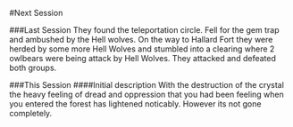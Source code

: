 #Next Session

###Last Session
They found the teleportation circle. Fell for the gem trap and ambushed by the Hell wolves. On the way to Hallard Fort they were herded by some more Hell Wolves and stumbled into a clearing where 2 owlbears were being attack by Hell Wolves. They attacked and defeated both groups.

###This Session
####Initial description
With the destruction of the crystal the heavy feeling of dread and oppression that you had been feeling when you entered the forest has lightened noticably. However its not gone completely. 

